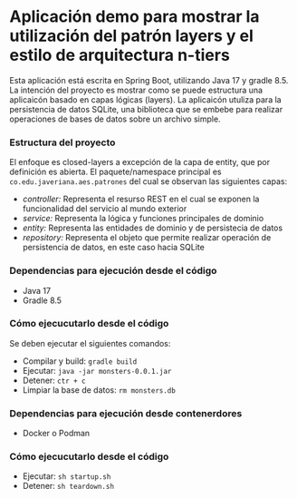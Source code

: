 # Aplicación demo para mostrar la utilización del patrón layers y el estilo de arquitectura n-tiers
Esta aplicación está escrita en Spring Boot, utilizando Java 17 y gradle 8.5.
La intención del proyecto es mostrar como se puede estructura una aplicaicón basado en capas lógicas (layers).
La aplicaicón utuliza para la persistencia de datos SQLite, una biblioteca que se embebe para realizar operaciones de bases de datos sobre un archivo simple.

### Estructura del proyecto
El enfoque es closed-layers a excepción de la capa de entity, que por definición es abierta.
El paquete/namespace principal es `co.edu.javeriana.aes.patrones` del cual se observan las siguientes capas:
- *controller:* Representa el resurso REST en el cual se exponen la funcionalidad del servicio al mundo exterior
- *service:* Representa la lógica y funciones principales de dominio
- *entity:* Representa las entidades de dominio y de persistecia de datos
- *repository:* Representa el objeto que permite realizar operación de persistencia de datos, en este caso hacia SQLite

### Dependencias para ejecución desde el código
- Java 17
- Gradle 8.5

### Cómo ejecucutarlo desde el código
Se deben ejecutar el siguientes comandos:
- Compilar y build: `gradle build`
- Ejecutar: `java -jar monsters-0.0.1.jar`
- Detener: `ctr + c`
- Limpiar la base de datos: `rm monsters.db`

### Dependencias para ejecución desde contenerdores
- Docker o Podman

### Cómo ejecucutarlo desde el código
- Ejecutar: `sh startup.sh`
- Detener: `sh teardown.sh`